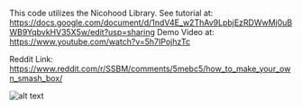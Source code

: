 This code utilizes the Nicohood Library.
See tutorial at: https://docs.google.com/document/d/1ndV4E_w2ThAv9LpbjEzRDWwMj0uBWB9YqbvkHV35X5w/edit?usp=sharing
Demo Video at: https://www.youtube.com/watch?v=5h7IPojhzTc

Reddit Link: https://www.reddit.com/r/SSBM/comments/5mebc5/how_to_make_your_own_smash_box/

![alt text](https://i.imgur.com/GyaxcaY.jpg)
